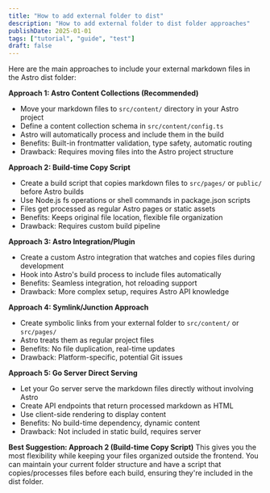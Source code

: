 ```yaml
---
title: "How to add external folder to dist"
description: "How to add external folder to dist folder approaches"
publishDate: 2025-01-01
tags: ["tutorial", "guide", "test"]
draft: false
---
```


Here are the main approaches to include your external markdown files in the Astro dist folder:

**Approach 1: Astro Content Collections (Recommended)**
- Move your markdown files to `src/content/` directory in your Astro project
- Define a content collection schema in `src/content/config.ts`
- Astro will automatically process and include them in the build
- Benefits: Built-in frontmatter validation, type safety, automatic routing
- Drawback: Requires moving files into the Astro project structure

**Approach 2: Build-time Copy Script**
- Create a build script that copies markdown files to `src/pages/` or `public/` before Astro builds
- Use Node.js fs operations or shell commands in package.json scripts
- Files get processed as regular Astro pages or static assets
- Benefits: Keeps original file location, flexible file organization
- Drawback: Requires custom build pipeline

**Approach 3: Astro Integration/Plugin**
- Create a custom Astro integration that watches and copies files during development
- Hook into Astro's build process to include files automatically
- Benefits: Seamless integration, hot reloading support
- Drawback: More complex setup, requires Astro API knowledge

**Approach 4: Symlink/Junction Approach**
- Create symbolic links from your external folder to `src/content/` or `src/pages/`
- Astro treats them as regular project files
- Benefits: No file duplication, real-time updates
- Drawback: Platform-specific, potential Git issues

**Approach 5: Go Server Direct Serving**
- Let your Go server serve the markdown files directly without involving Astro
- Create API endpoints that return processed markdown as HTML
- Use client-side rendering to display content
- Benefits: No build-time dependency, dynamic content
- Drawback: Not included in static build, requires server

**Best Suggestion: Approach 2 (Build-time Copy Script)**
This gives you the most flexibility while keeping your files organized outside the frontend. You can maintain your current folder structure and have a script that copies/processes files before each build, ensuring they're included in the dist folder.
